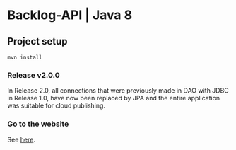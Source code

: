 # Backlog-API | Java 8 

## Project setup
```
mvn install
```

### Release v2.0.0
In Release 2.0, all connections that were previously made in DAO with JDBC in Release 1.0, have now been replaced by JPA and the entire application was suitable for cloud publishing.

### Go to the website
See [here](https://backlog-web.vercel.app/).
